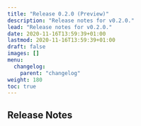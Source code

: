 ```yaml
---
title: "Release 0.2.0 (Preview)"
description: "Release notes for v0.2.0."
lead: "Release notes for v0.2.0."
date: 2020-11-16T13:59:39+01:00
lastmod: 2020-11-16T13:59:39+01:00
draft: false
images: []
menu:
  changelog:
    parent: "changelog"
weight: 180
toc: true
---
```


## Release Notes
